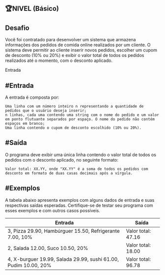 ## 🏆NIVEL (Básico)
## Desafio

Você foi contratado para desenvolver um sistema que armazena informações dos pedidos de comida online realizados por um cliente. O sistema deve permitir ao cliente inserir novos pedidos, escolher um cupom de desconto (10% ou 20%) e exibir o valor total de todos os pedidos realizados até o momento, com o desconto aplicado.

Entrada

## #Entrada

A entrada é composta por:

    Uma linha com um número inteiro n representando a quantidade de pedidos que o usuário deseja inserir;
    n linhas, cada uma contendo uma string com o nome do pedido e um valor em ponto flutuante separados por espaço. O nome do pedido não contém espaços em branco;
    Uma linha contendo o cupom de desconto escolhido (10% ou 20%).

## #Saída

O programa deve exibir uma única linha contendo o valor total de todos os pedidos com o desconto aplicado, no seguinte formato:

    Valor total: XX.YY, onde "XX.YY" é a soma de todos os pedidos com desconto em formato de duas casas decimais após a vírgula.

## #Exemplos
A tabela abaixo apresenta exemplos com alguns dados de entrada e suas respectivas saídas esperadas. Certifique-se de testar seu programa com esses exemplos e com outros casos possíveis.

| Entrada | Saída|
| ---|--- |
| 3, Pizza 29.90, Hambúrguer 15.50, Refrigerante 7.00, 10% | Valor total: 47.16 |
| 2, Salada 12.00, Suco 10.50, 20% | Valor total: 18.00 |
| 4, X-burguer 19.99, Salada 29.99, sushi 61.00, Pudim 10.00, 20% | Valor total: 96.78 |
